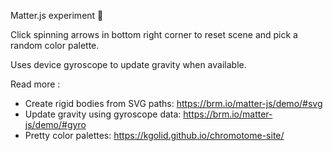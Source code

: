Matter.js experiment 🧪

Click spinning arrows in bottom right corner to reset scene and pick a random color palette.

Uses device gyroscope to update gravity when available.

Read more :
- Create rigid bodies from SVG paths: https://brm.io/matter-js/demo/#svg
- Update gravity using gyroscope data: https://brm.io/matter-js/demo/#gyro
- Pretty color palettes: https://kgolid.github.io/chromotome-site/

